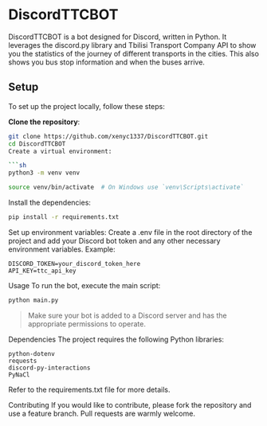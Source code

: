 
# DiscordTTCBOT

DiscordTTCBOT is a bot designed for Discord, written in Python. It leverages the discord.py library and Tbilisi Transport Company API to show you the statistics of the journey of different transports in the cities. This also shows you bus stop information and when the buses arrive.

## Setup

To set up the project locally, follow these steps:

**Clone the repository**:
```sh
git clone https://github.com/xenyc1337/DiscordTTCBOT.git
cd DiscordTTCBOT
Create a virtual environment:

```sh
python3 -m venv venv
```

```sh
source venv/bin/activate  # On Windows use `venv\Scripts\activate`
```
Install the dependencies:

```sh
pip install -r requirements.txt
```
Set up environment variables:
Create a .env file in the root directory of the project and add your Discord bot token and any other necessary environment variables. Example:

```env
DISCORD_TOKEN=your_discord_token_here
API_KEY=ttc_api_key
```
Usage
To run the bot, execute the main script:
```python
python main.py
```
> Make sure your bot is added to a Discord server and has the appropriate permissions to operate.

Dependencies
The project requires the following Python libraries:

```discord.py>=2.0.0
python-dotenv
requests
discord-py-interactions
PyNaCl
```
Refer to the requirements.txt file for more details.

Contributing
If you would like to contribute, please fork the repository and use a feature branch. Pull requests are warmly welcome.
